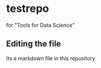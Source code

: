 # testrepo
for "Tools for Data Science"

## Editing the file

Its a markdown file in this repository

